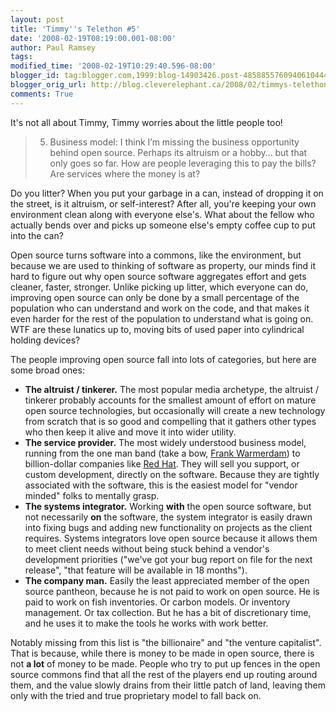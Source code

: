 ```yaml
---
layout: post
title: 'Timmy''s Telethon #5'
date: '2008-02-19T08:19:00.001-08:00'
author: Paul Ramsey
tags: 
modified_time: '2008-02-19T10:29:40.596-08:00'
blogger_id: tag:blogger.com,1999:blog-14903426.post-4858855760940610444
blogger_orig_url: http://blog.cleverelephant.ca/2008/02/timmys-telethon-5.html
comments: True
---
```


It's not all about Timmy, Timmy worries about the little people too!

> 5. Business model: I think I’m missing the business opportunity behind open source. Perhaps its altruism or a hobby… but that only goes so far. How are people leveraging this to pay the bills? Are services where the money is at?

Do you litter? When you put your garbage in a can, instead of dropping it on the street, is it altruism, or self-interest? After all, you're keeping your own environment clean along with everyone else's. What about the fellow who actually bends over and picks up someone else's empty coffee cup to put into the can?

Open source turns software into a commons, like the environment, but because we are used to thinking of software as property, our minds find it hard to figure out why open source software aggregates effort and gets cleaner, faster, stronger.  Unlike picking up litter, which everyone can do, improving open source can only be done by a small percentage of the population who can understand and work on the code, and that makes it even harder for the rest of the population to understand what is going on.  WTF are these lunatics up to, moving bits of used paper into cylindrical holding devices?

The people improving open source fall into lots of categories, but here are some broad ones:

* **The altruist / tinkerer.** The most popular media archetype, the altruist / tinkerer probably accounts for the smallest amount of effort on mature open source technologies, but occasionally will create a new technology from scratch that is so good and compelling that it gathers other types who then keep it alive and move it into wider utility.
* **The service provider.**  The most widely understood business model, running from the one man band (take a bow, [Frank Warmerdam](http://home.gdal.org/warmerda/)) to billion-dollar companies like [Red Hat](http://www.redhat.com/). They will sell you support, or custom development, directly on the software. Because they are tightly associated with the software, this is the easiest model for "vendor minded" folks to mentally grasp.
* **The systems integrator.**  Working **with** the open source software, but not necessarily **on** the software, the system integrator is easily drawn into fixing bugs and adding new functionality on projects as the client requires.  Systems integrators love open source because it allows them to meet client needs without being stuck behind a vendor's development priorities ("we've got your bug report on file for the next release", "that feature will be available in 18 months").
* **The company man.**  Easily the least appreciated member of the open source pantheon, because he is not paid to work on open source.  He is paid to work on fish inventories.  Or carbon models.  Or inventory management.  Or tax collection.  But he has a bit of discretionary time, and he uses it to make the tools he works with work better.

Notably missing from this list is "the billionaire" and "the venture capitalist".  That is because, while there is money to be made in open source, there is not **a lot** of money to be made.  People who try to put up fences in the open source commons find that all the rest of the players end up routing around them, and the value slowly drains from their little patch of land, leaving them only with the tried and true proprietary model to fall back on.